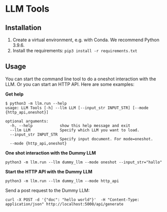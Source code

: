 # LLM Tools

## Installation

1. Create a virtual environment, e.g. with Conda. We recommend Python 3.9.6.
2. Install the requirements: `pip3 install -r requirements.txt`

## Usage

You can start the command line tool to do a oneshot interaction with the LLM. Or you can start an HTTP API. Here are some examples:

**Get help**

```
$ python3 -m llm.run --help
usage: LLM Tools [-h] --llm LLM [--input_str INPUT_STR] [--mode {http_api,oneshot}]

optional arguments:
  -h, --help            show this help message and exit
  --llm LLM             Specify which LLM you want to load.
  --input_str INPUT_STR
                        Specify input document. For mode=oneshot.
  --mode {http_api,oneshot}
```

**One shot interaction with the Dummy LLM**

```
python3 -m llm.run --llm dummy_llm --mode oneshot --input_str="hallo"
```

**Start the HTTP API with the Dummy LLM** 

```
python3 -m llm.run --llm dummy_llm --mode http_api
```

Send a post request to the Dummy LLM:

```
curl -X POST -d '{"doc": "hello world"}'  -H "Content-Type: application/json" http://localhost:5000/api/generate
```